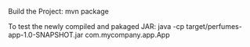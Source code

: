 Build the Project:
mvn package

To test the newly compiled and pakaged JAR:
java -cp target/perfumes-app-1.0-SNAPSHOT.jar com.mycompany.app.App




